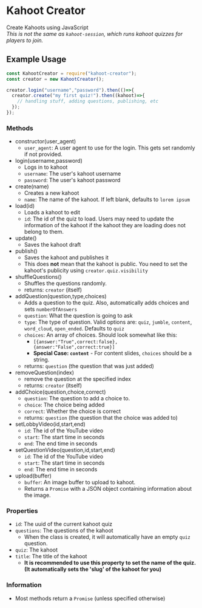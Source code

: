 # Kahoot Creator
Create Kahoots using JavaScript<br>
*This is not the same as `kahoot-session`, which runs kahoot quizzes for players to join.*
## Example Usage
```js
const KahootCreator = require("kahoot-creator");
const creator = new KahootCreator();

creator.login("username","password").then(()=>{
  creator.create("my first quiz!").then((kahoot)=>{
    // handling stuff, adding questions, publishing, etc
  });
});
```
### Methods
- constructor(user_agent)
  - `user_agent`: A user agent to use for the login. This gets set randomly if not provided.
- login(username,password)
  - Logs in to kahoot
  - `username`: The user's kahoot username
  - `password`: The user's kahoot password
- create(name)
  - Creates a new kahoot
  - `name`: The name of the kahoot. If left blank, defaults to `lorem ipsum`
- load(id)
  - Loads a kahoot to edit
  - `id`: The id of the quiz to load. Users may need to update the information of the kahoot if the kahoot they are loading does not belong to them.
- update()
  - Saves the kahoot draft
- publish()
  - Saves the kahoot and publishes it
  - This does **not** mean that the kahoot is public. You need to set the kahoot's publicity using `creator.quiz.visibility`
- shuffleQuestions()
  - Shuffles the questions randomly.
  - returns: `creator` (itself)
- addQuestion(question,type,choices)
  - Adds a question to the quiz. Also, automatically adds choices and sets `numberOfAnswers`
  - `question`: What the question is going to ask
  - `type`: The type of question. Valid options are: `quiz`, `jumble`, `content`, `word_cloud`, `open_ended`. Defaults to `quiz`
  - `choices`: An array of choices. Should look somewhat like this:
    - `[{answer:"True",correct:false},{answer:"False",correct:true}]`
    - **Special Case: `content`** - For content slides, `choices` should be a string.
  - returns: `question` (the question that was just added)
- removeQuestion(index)
  - remove the question at the specified index
  - returns: `creator` (itself)
- addChoice(question,choice,correct)
  - `question`: The question to add a choice to.
  - `choice`: The choice being added
  - `correct`: Whether the choice is correct
  - returns: `question` (the question that the choice was added to)
- setLobbyVideo(id,start,end)
  - `id`: The id of the YouTube video
  - `start`: The start time in seconds
  - `end`: The end time in seconds
- setQuestionVideo(question,id,start,end)
  - `id`: The id of the YouTube video
  - `start`: The start time in seconds
  - `end`: The end time in seconds
- upload(buffer)
  - `buffer`: An image buffer to upload to kahoot.
  - Returns a `Promise` with a JSON object containing information about the image.

### Properties
- `id`: The uuid of the current kahoot quiz
- `questions`: The questions of the kahoot
  - When the class is created, it will automatically have an empty `quiz` question.
- `quiz`: The kahoot
- `title`: The title of the kahoot
  - **It is recommended to use this property to set the name of the quiz. (It automatically sets the 'slug' of the kahoot for you)**
### Information
- Most methods return a `Promise` (unless specified otherwise)
